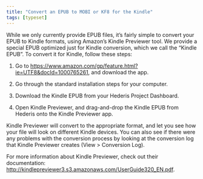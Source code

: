 ```yaml
---
title: "Convert an EPUB to MOBI or KF8 for the Kindle"
tags: [typeset]
---
```

 
<html><body><section data-type="chapter" class="hsecchapter" data-hederis-type="hsecchapter" id="convert-to-kindle" data-pi-attrs="id: convert-to-kindle; data-tags: typeset;" role="doc-chapter" data-tags="typeset" data-author-name=" " data-book-title=" " title="Convert an EPUB to MOBI or KF8 for the Kindle"><p class="hblkp" data-hederis-type="hblkp" id="p2sAzeDFJ">While we only currently provide EPUB files, it&#8217;s fairly simple to convert your EPUB to Kindle formats, using Amazon&#8217;s Kindle Previewer tool. We provide a special EPUB optimized just for Kindle conversion, which we call the &#8220;Kindle EPUB&#8221;. To convert it for Kindle, follow these steps:</p><ol class="hwprnumlist" data-hederis-type="hwprnumlist" id="pwktgEhWJ"><li class="hblkoli" data-hederis-type="hblkoli" id="limPWlSMwI"><p class="hblkoli" data-hederis-type="hblklip" id="p9Hiw3Cfg">Go to <a href="https://www.amazon.com/gp/feature.html?ie=UTF8&amp;docId=1000765261" class="hspana" data-hederis-type="hspana" id="piSrWnwKK">https://www.amazon.com/gp/feature.html?ie=UTF8&amp;docId=1000765261</a>, and download the app.</p></li><li class="hblkoli" data-hederis-type="hblkoli" id="liCZv0iMnf"><p class="hblkoli" data-hederis-type="hblklip" id="p3YObRD7p">Go through the standard installation steps for your computer.</p></li><li class="hblkoli" data-hederis-type="hblkoli" id="lieFjVV0eH"><p class="hblkoli" data-hederis-type="hblklip" id="pmNdhTGPm">Download the Kindle EPUB from your Hederis Project Dashboard.</p></li><li class="hblkoli" data-hederis-type="hblkoli" id="ligTOX5BVx"><p class="hblkoli" data-hederis-type="hblklip" id="pfnz5Icpc">Open Kindle Previewer, and drag-and-drop the Kindle EPUB from Hederis onto the Kindle Previewer app.</p></li></ol><p class="hblkp" data-hederis-type="hblkp" id="p6o3iqhME">Kindle Previewer will convert to the appropriate format, and let you see how your file will look on different Kindle devices. You can also see if there were any problems with the conversion process by looking at the conversion log that Kindle Previewer creates (View &gt; Conversion Log).</p><p class="hblkp" data-hederis-type="hblkp" id="ppQVVl2wB">For more information about Kindle Previewer, check out their documentation: <a href="http://kindlepreviewer3.s3.amazonaws.com/UserGuide320_EN.pdf" class="hspana" data-hederis-type="hspana" id="pvnVMBYSx">http://kindlepreviewer3.s3.amazonaws.com/UserGuide320_EN.pdf</a>.</p></section></body></html>
